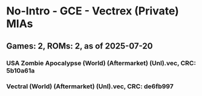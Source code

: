 # No-Intro - GCE - Vectrex (Private) MIAs
## Games: 2, ROMs: 2, as of 2025-07-20

### USA Zombie Apocalypse (World) (Aftermarket) (Unl).vec, CRC: 5b10a61a
### Vectral (World) (Aftermarket) (Unl).vec, CRC: de6fb997

